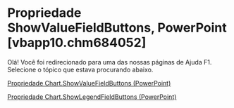 
# Propriedade ShowValueFieldButtons, PowerPoint [vbapp10.chm684052]

Olá! Você foi redirecionado para uma das nossas páginas de Ajuda F1. Selecione o tópico que estava procurando abaixo.

[Propriedade Chart.ShowValueFieldButtons (PowerPoint)](http://msdn.microsoft.com/library/c56b12ac-71ef-a6b5-c66f-3cbe1c62a4c8%28Office.15%29.aspx)

[Propriedade Chart.ShowLegendFieldButtons (PowerPoint)](http://msdn.microsoft.com/library/03860057-293c-7f1b-aecd-71428329c91c%28Office.15%29.aspx)

